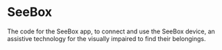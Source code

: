 # SeeBox

The code for the SeeBox app, to connect and use the SeeBox device, an assistive technology for the visually impaired to find their belongings.
